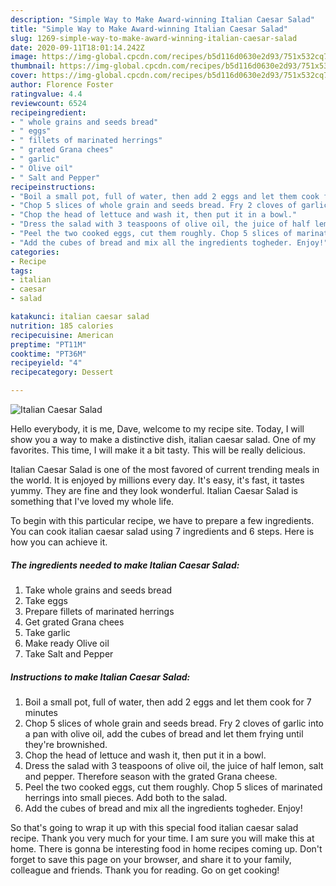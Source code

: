 ```yaml
---
description: "Simple Way to Make Award-winning Italian Caesar Salad"
title: "Simple Way to Make Award-winning Italian Caesar Salad"
slug: 1269-simple-way-to-make-award-winning-italian-caesar-salad
date: 2020-09-11T18:01:14.242Z
image: https://img-global.cpcdn.com/recipes/b5d116d0630e2d93/751x532cq70/italian-caesar-salad-recipe-main-photo.jpg
thumbnail: https://img-global.cpcdn.com/recipes/b5d116d0630e2d93/751x532cq70/italian-caesar-salad-recipe-main-photo.jpg
cover: https://img-global.cpcdn.com/recipes/b5d116d0630e2d93/751x532cq70/italian-caesar-salad-recipe-main-photo.jpg
author: Florence Foster
ratingvalue: 4.4
reviewcount: 6524
recipeingredient:
- " whole grains and seeds bread"
- " eggs"
- " fillets of marinated herrings"
- " grated Grana chees"
- " garlic"
- " Olive oil"
- " Salt and Pepper"
recipeinstructions:
- "Boil a small pot, full of water, then add 2 eggs and let them cook for 7 minutes"
- "Chop 5 slices of whole grain and seeds bread. Fry 2 cloves of garlic into a pan with olive oil, add the cubes of bread and let them frying until they&#39;re brownished."
- "Chop the head of lettuce and wash it, then put it in a bowl."
- "Dress the salad with 3 teaspoons of olive oil, the juice of half lemon, salt and pepper. Therefore season with the grated Grana cheese."
- "Peel the two cooked eggs, cut them roughly. Chop 5 slices of marinated herrings into small pieces. Add both to the salad."
- "Add the cubes of bread and mix all the ingredients togheder. Enjoy!"
categories:
- Recipe
tags:
- italian
- caesar
- salad

katakunci: italian caesar salad 
nutrition: 185 calories
recipecuisine: American
preptime: "PT11M"
cooktime: "PT36M"
recipeyield: "4"
recipecategory: Dessert

---
```



![Italian Caesar Salad](https://img-global.cpcdn.com/recipes/b5d116d0630e2d93/751x532cq70/italian-caesar-salad-recipe-main-photo.jpg)

Hello everybody, it is me, Dave, welcome to my recipe site. Today, I will show you a way to make a distinctive dish, italian caesar salad. One of my favorites. This time, I will make it a bit tasty. This will be really delicious.



Italian Caesar Salad is one of the most favored of current trending meals in the world. It is enjoyed by millions every day. It's easy, it's fast, it tastes yummy. They are fine and they look wonderful. Italian Caesar Salad is something that I've loved my whole life.


To begin with this particular recipe, we have to prepare a few ingredients. You can cook italian caesar salad using 7 ingredients and 6 steps. Here is how you can achieve it.

<!--inarticleads1-->

##### The ingredients needed to make Italian Caesar Salad:

1. Take  whole grains and seeds bread
1. Take  eggs
1. Prepare  fillets of marinated herrings
1. Get  grated Grana chees
1. Take  garlic
1. Make ready  Olive oil
1. Take  Salt and Pepper




<!--inarticleads2-->

##### Instructions to make Italian Caesar Salad:

1. Boil a small pot, full of water, then add 2 eggs and let them cook for 7 minutes
1. Chop 5 slices of whole grain and seeds bread. Fry 2 cloves of garlic into a pan with olive oil, add the cubes of bread and let them frying until they&#39;re brownished.
1. Chop the head of lettuce and wash it, then put it in a bowl.
1. Dress the salad with 3 teaspoons of olive oil, the juice of half lemon, salt and pepper. Therefore season with the grated Grana cheese.
1. Peel the two cooked eggs, cut them roughly. Chop 5 slices of marinated herrings into small pieces. Add both to the salad.
1. Add the cubes of bread and mix all the ingredients togheder. Enjoy!




So that's going to wrap it up with this special food italian caesar salad recipe. Thank you very much for your time. I am sure you will make this at home. There is gonna be interesting food in home recipes coming up. Don't forget to save this page on your browser, and share it to your family, colleague and friends. Thank you for reading. Go on get cooking!
